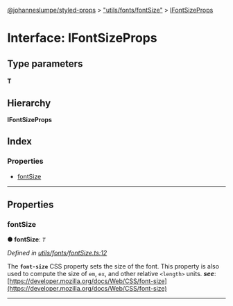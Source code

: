 [@johanneslumpe/styled-props](../README.md) > ["utils/fonts/fontSize"](../modules/_utils_fonts_fontsize_.md) > [IFontSizeProps](../interfaces/_utils_fonts_fontsize_.ifontsizeprops.md)

# Interface: IFontSizeProps

## Type parameters
#### T 
## Hierarchy

**IFontSizeProps**

## Index

### Properties

* [fontSize](_utils_fonts_fontsize_.ifontsizeprops.md#fontsize)

---

## Properties

<a id="fontsize"></a>

###  fontSize

**● fontSize**: *`T`*

*Defined in [utils/fonts/fontSize.ts:12](https://github.com/johanneslumpe/styled-props/blob/3abf398/src/utils/fonts/fontSize.ts#L12)*

The **`font-size`** CSS property sets the size of the font. This property is also used to compute the size of `em`, `ex`, and other relative `<length>` units.
*__see__*: [https://developer.mozilla.org/docs/Web/CSS/font-size](https://developer.mozilla.org/docs/Web/CSS/font-size)

___

